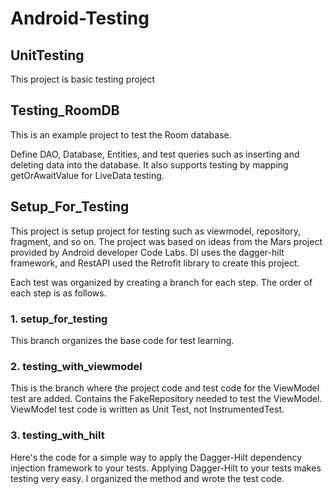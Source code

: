 # Android-Testing


## UnitTesting
This project is basic testing project

## Testing_RoomDB
This is an example project to test the Room database.

Define DAO, Database, Entities, and test queries such as inserting and deleting data into the database.
It also supports testing by mapping getOrAwaitValue for LiveData testing.

## Setup_For_Testing

This project is setup project for testing such as viewmodel, repository, fragment, and so on.
The project was based on ideas from the Mars project provided by Android developer Code Labs.
DI uses the dagger-hilt framework, and RestAPI used the Retrofit library to create this project.

Each test was organized by creating a branch for each step. The order of each step is as follows.

### 1. setup_for_testing
This branch organizes the base code for test learning.

### 2. testing_with_viewmodel
This is the branch where the project code and test code for the ViewModel test are added.
Contains the FakeRepository needed to test the ViewModel. ViewModel test code is written as Unit Test, not InstrumentedTest.

### 3. testing_with_hilt
Here's the code for a simple way to apply the Dagger-Hilt dependency injection framework to your tests.
Applying Dagger-Hilt to your tests makes testing very easy. I organized the method and wrote the test code.
